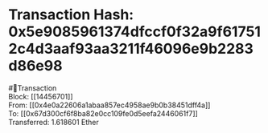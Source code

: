 
Transaction Hash: 0x5e9085961374dfccf0f32a9f617512c4d3aaf93aa3211f46096e9b2283d86e98
====================================================================================
  
#💸Transaction  
Block: [[14456701]]  
From: [[0x4e0a22606a1abaa857ec4958ae9b0b38451dff4a]]  
To: [[0x67d300cf6f8ba82e0cc109fe0d5eefa2446061f7]]  
Transferred: 1.618601 Ether